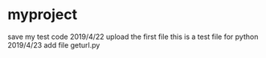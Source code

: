 # myproject
save my test code
2019/4/22 upload the first file this is a test file for python 
2019/4/23 add file geturl.py
